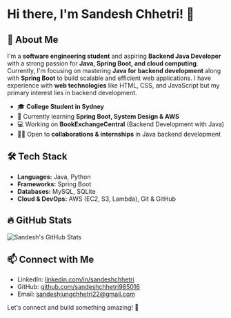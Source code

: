 # Hi there, I'm Sandesh Chhetri! 👋

## 🚀 About Me
I'm a **software engineering student** and aspiring **Backend Java Developer** with a strong passion for **Java, Spring Boot, and cloud computing**. Currently, I'm focusing on mastering **Java for backend development** along with **Spring Boot** to build scalable and efficient web applications. I have experience with **web technologies** like HTML, CSS, and JavaScript but my primary interest lies in backend development.

- 🎓 **College Student in Sydney**
- 🌱 Currently learning **Spring Boot, System Design & AWS**
- 💻 Working on **BookExchangeCentral** (Backend Development with Java)
- 👨‍💻 Open to **collaborations & internships** in Java backend development

## 🛠 Tech Stack
- **Languages:** Java, Python
- **Frameworks:** Spring Boot
- **Databases:** MySQL, SQLite
- **Cloud & DevOps:** AWS (EC2, S3, Lambda), Git & GitHub

## 🔥 GitHub Stats
![Sandesh's GitHub Stats](https://github-readme-stats.vercel.app/api?username=sandeshchhetri985016&show_icons=true&theme=tokyonight)

## 📫 Connect with Me
- LinkedIn: [linkedin.com/in/sandeshchhetri](https://linkedin.com/in/chhetrisandesh)
- GitHub: [github.com/sandeshchhetri985016](https://github.com/sandeshchhetri985016)
- Email: sandeshjungchhetri22@gmail.com

Let's connect and build something amazing! 🚀
